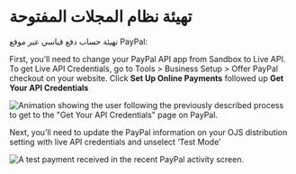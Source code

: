 # تهيئة نظام المجلات المفتوحة

تهيئة حساب دفع قياسي عبر موقع PayPal:

First,  you’ll need to change your PayPal API app from Sandbox to Live API. To get Live API Credentials, go to Tools > Business Setup > Offer PayPal checkout on your website. Click **Set Up Online Payments** followed up **Get Your API Credentials**

![Animation showing the user following the previously described process to get to the "Get Your API Credentials" page on PayPal.](assets/Paypal-API-Credentials.gif)

Next, you’ll need to update the PayPal information on your OJS distribution setting with live API credentials and unselect ‘Test Mode’

![A test payment received in the recent PayPal activity screen.](assets/Paypal-15.png)

